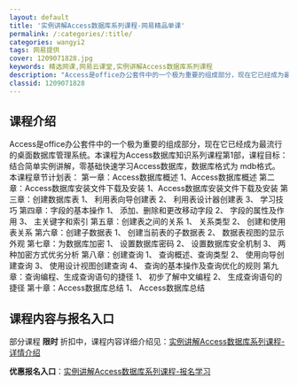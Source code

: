 ```yaml
---
layout: default
title: '实例讲解Access数据库系列课程-网易精品单课'
permalink: /:categories/:title/
categories: wangyi2
tags: 网易提供
cover: 1209071828.jpg
keywords: 精选网课,网易云课堂,实例讲解Access数据库系列课程
description: "Access是office办公套件中的一个极为重要的组成部分，现在它已经成为最流行的桌面数据库管理系统。本课程为Access数据库知识系列课程第1部，课程目标：结合简单实例讲解，零基础快速学"
classid: 1209071828
---
```


## 课程介绍

Access是office办公套件中的一个极为重要的组成部分，现在它已经成为最流行的桌面数据库管理系统。本课程为Access数据库知识系列课程第1部，课程目标：结合简单实例讲解，零基础快速学习Access数据库，数据库格式为 mdb格式。
本课程章节计划表：
第一章：Access数据库概述
1、Access数据库概述
第二章：Access数据库安装文件下载及安装
1、Access数据库安装文件下载及安装
第三章：创建数据库表
1、	利用表向导创建表
2、	利用表设计器创建表
3、	学习技巧
第四章：字段的基本操作
1、	添加、删除和更改移动字段
2、	字段的属性及作用
3、	主关键字和索引
第五章：创建表之间的关系
1、	关系类型
2、	创建和使用表关系
第六章：创建子数据表
1、	创建当前表的子数据表
2、	数据表视图的显示外观
第七章：为数据库加密
1、	设置数据库密码
2、	设置数据库安全机制
3、	两种加密方式优劣分析
第八章：创建查询
1、	查询概述、查询类型
2、	使用向导创建查询
3、	使用设计视图创建查询
4、	查询的基本操作及查询优化的规则
第九章：查询编程、生成查询语句的捷径
1、	初步了解中文编程
2、	生成查询语句的捷径
第十章：Access数据库总结
1、	Access数据库总结

## 课程内容与报名入口

部分课程 **限时** 折扣中，课程内容详细介绍见：[实例讲解Access数据库系列课程-详情介绍](https://study.163.com/course/introduction/1209071828.htm?share=1&shareId=1025206652&utm_campaign=share&utm_medium=iphoneShare&utm_source=&utm_u=1025206652)

**优惠报名入口**：[实例讲解Access数据库系列课程-报名学习](https://study.163.com/course/introduction/1209071828.htm?share=1&shareId=1025206652&utm_campaign=share&utm_medium=iphoneShare&utm_source=&utm_u=1025206652)

